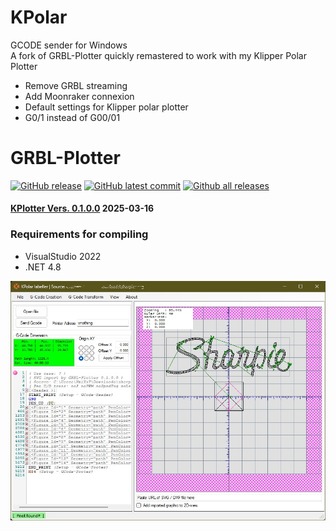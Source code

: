# KPolar

GCODE sender for Windows  
A fork of GRBL-Plotter quickly remastered to work with my Klipper Polar Plotter
- Remove GRBL streaming
- Add Moonraker connexion
- Default settings for Klipper polar plotter
- G0/1 instead of G00/01

# GRBL-Plotter

[![GitHub release](https://img.shields.io/github/release/svenhb/GRBL-Plotter.svg)](https://GitHub.com/svenhb/GRBL-Plotter/releases/)
[![GitHub latest commit](https://badgen.net/github/last-commit/svenhb/GRBL-Plotter)](https://GitHub.com/svenhb/GRBL-Plotter/commit/)
[![Github all releases](https://img.shields.io/github/downloads/svenhb/GRBL-Plotter/total.svg)](https://GitHub.com/svenhb/GRBL-Plotter/releases/)  

#### [KPlotter Vers. 0.1.0.0](https://github.com/fbeaukmi/KPolar/releases/latest)  2025-03-16     

### Requirements for compiling
* VisualStudio 2022 
* .NET 4.8

![KPolar?jpg](./kpolar.jpg)
 

